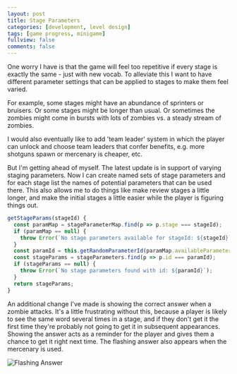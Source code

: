 ```yaml
---
layout: post
title: Stage Parameters
categories: [development, level design]
tags: [game progress, minigame]
fullview: false
comments: false
---
```


One worry I have is that the game will feel too repetitive if every stage is exactly the same - just with new vocab. To alleviate this I want to have different parameter settings that can be applied to stages to make them feel varied.

For example, some stages might have an abundance of sprinters or bruisers. Or some stages might be longer than usual. Or sometimes the zombies might come in bursts with lots of zombies vs. a steady stream of zombies.

I would also eventually like to add 'team leader' system in which the player can unlock and choose team leaders that confer benefits, e.g. more shotguns spawn or mercenary is cheaper, etc.

But I'm getting ahead of myself. The latest update is in support of varying staging parameters. Now I can create named sets of stage parameters and for each stage list the names of potential parameters that can be used there. This also allows me to do things like make review stages a little longer, and make the initial stages a little easier while the player is figuring things out.

```js
getStageParams(stageId) {
  const paramMap = stageParameterMap.find(p => p.stage === stageId);
  if (paramMap == null) {
    throw Error(`No stage parameters available for stageId: ${stageId}`);
  }
  const paramId = this.getRandomParameterId(paramMap.availableParameters);
  const stageParams = stageParameters.find(p => p.id === paramId);
  if (stageParams == null) {
    throw Error(`No stage parameters found with id: ${paramId}`);
  }
  return stageParams;
}
```

An additional change I've made is showing the correct answer when a zombie attacks. It's a little frustrating without this, because a player is likely to see the same word several times in a stage, and if they don't get it the first time they're probably not going to get it in subsequent appearances. Showing the answer acts as a reminder for the player and gives them a chance to get it right next time. The flashing answer also appears when the mercenary is used.

![Flashing Answer](/assets/media/posts/2019-08-13/flashing-answer.gif "Flashing Answer")
